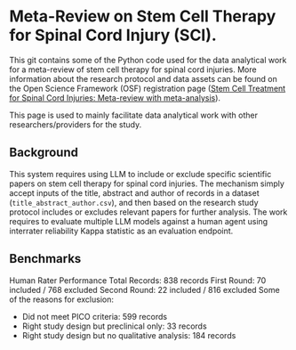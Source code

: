 # Meta-Review on Stem Cell Therapy for Spinal Cord Injury (SCI).
This git contains some of the Python code used for the data analytical work for a meta-review of stem cell therapy for spinal cord injuries. More information about the research protocol and data assets can be found on the Open Science Framework (OSF) registration page ([Stem Cell Treatment for Spinal Cord Injuries: Meta-review with meta-analysis](https://osf.io/qz5fu)).

This page is used to mainly facilitate data analytical work with other researchers/providers for the study.

## Background

This system requires using LLM to include or exclude specific scientific papers on stem cell therapy for spinal cord injuries. The mechanism simply accept inputs of the title, abstract and author of records in a dataset (`title_abstract_author.csv`), and then based on the research study protocol includes or excludes relevant papers for further analysis. The work requires to evaluate multiple LLM models against a human agent using interrater reliability Kappa statistic as an evaluation endpoint.  

## Benchmarks

Human Rater Performance
Total Records: 838 records
First Round: 70 included / 768 excluded 
Second Round: 22 included / 816 excluded 
Some of the reasons for exclusion:
+ Did not meet PICO criteria: 599 records
+ Right study design but preclinical only: 33 records
+ Right study design but no qualitative analysis: 184 records
